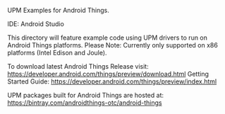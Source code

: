 UPM Examples for Android Things.

IDE: Android Studio

This directory will feature example code using UPM drivers to run on Android Things platforms.
Please Note: Currently only supported on x86 platforms (Intel Edison and Joule).

To download latest Android Things Release visit: https://developer.android.com/things/preview/download.html 
Getting Started Guide: https://developer.android.com/things/preview/index.html

UPM packages built for Android Things are hosted at: https://bintray.com/androidthings-otc/android-things
